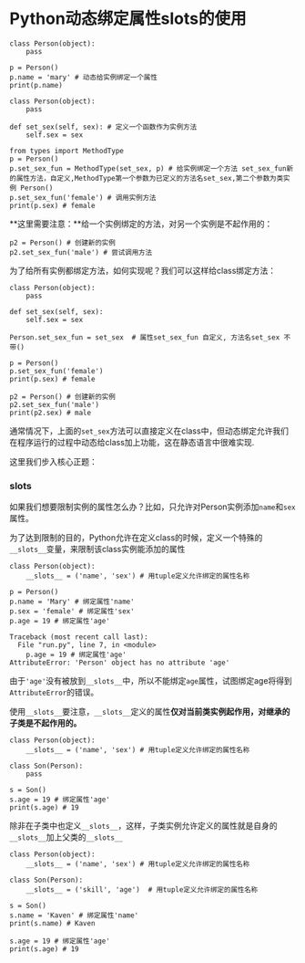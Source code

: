 # Python动态绑定属性slots的使用

```
class Person(object):
    pass

p = Person()
p.name = 'mary' # 动态给实例绑定一个属性
print(p.name)
```

```
class Person(object):
    pass

def set_sex(self, sex): # 定义一个函数作为实例方法
    self.sex = sex

from types import MethodType
p = Person()
p.set_sex_fun = MethodType(set_sex, p) # 给实例绑定一个方法 set_sex_fun新的属性方法，自定义,MethodType第一个参数为已定义的方法名set_sex,第二个参数为类实例 Person()
p.set_sex_fun('female') # 调用实例方法
print(p.sex) # female
```

**这里需要注意：**给一个实例绑定的方法，对另一个实例是不起作用的：

```
p2 = Person() # 创建新的实例
p2.set_sex_fun('male') # 尝试调用方法
```

为了给所有实例都绑定方法，如何实现呢？我们可以这样给class绑定方法：

```
class Person(object):
    pass

def set_sex(self, sex):
    self.sex = sex

Person.set_sex_fun = set_sex  # 属性set_sex_fun 自定义, 方法名set_sex 不带()

p = Person()
p.set_sex_fun('female')
print(p.sex) # female

p2 = Person() # 创建新的实例
p2.set_sex_fun('male')
print(p2.sex) # male
```

通常情况下，上面的`set_sex`方法可以直接定义在class中，但动态绑定允许我们在程序运行的过程中动态给class加上功能，这在静态语言中很难实现.

这里我们步入核心正题：

### __slots__

如果我们想要限制实例的属性怎么办？比如，只允许对Person实例添加`name`和`sex`属性。

为了达到限制的目的，Python允许在定义class的时候，定义一个特殊的`__slots__`变量，来限制该class实例能添加的属性

```
class Person(object):
    __slots__ = ('name', 'sex') # 用tuple定义允许绑定的属性名称

p = Person()
p.name = 'Mary' # 绑定属性'name'
p.sex = 'female' # 绑定属性'sex'
p.age = 19 # 绑定属性'age'
```

```
Traceback (most recent call last):
  File "run.py", line 7, in <module>
    p.age = 19 # 绑定属性'age'
AttributeError: 'Person' object has no attribute 'age'
```

由于`'age'`没有被放到`__slots__`中，所以不能绑定`age`属性，试图绑定age将得到`AttributeError`的错误。

使用`__slots__`要注意，`__slots__`定义的属性**仅对当前类实例起作用，对继承的子类是不起作用的。**

```
class Person(object):
    __slots__ = ('name', 'sex') # 用tuple定义允许绑定的属性名称

class Son(Person):
    pass

s = Son()
s.age = 19 # 绑定属性'age'
print(s.age) # 19
```

除非在子类中也定义`__slots__`，这样，子类实例允许定义的属性就是自身的`__slots__`加上父类的`__slots__`

```
class Person(object):
    __slots__ = ('name', 'sex') # 用tuple定义允许绑定的属性名称

class Son(Person):
    __slots__ = ('skill', 'age')  # 用tuple定义允许绑定的属性名称

s = Son()
s.name = 'Kaven' # 绑定属性'name'
print(s.name) # Kaven

s.age = 19 # 绑定属性'age'
print(s.age) # 19
```